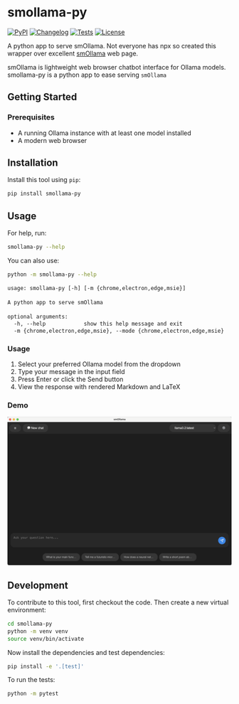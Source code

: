# smollama-py

[![PyPI](https://img.shields.io/pypi/v/smollama-py.svg)](https://pypi.org/project/smollama-py/)
[![Changelog](https://img.shields.io/github/v/release/sukhbinder/smollama-py?include_prereleases&label=changelog)](https://github.com/sukhbinder/smollama-py/releases)
[![Tests](https://github.com/sukhbinder/smollama-py/actions/workflows/test.yml/badge.svg)](https://github.com/sukhbinder/smollama-py/actions/workflows/test.yml)
[![License](https://img.shields.io/badge/license-Apache%202.0-blue.svg)](https://github.com/sukhbinder/smollama-py/blob/master/LICENSE)

A python app to serve smOllama. Not everyone has npx so created this wrapper over excellent [smOllama](https://github.com/GUNNM-VR/smOllama) web page.

smOllama is lightweight web browser chatbot interface for Ollama models. smollama-py is a python app to ease serving `smOllama`

## Getting Started

### Prerequisites

- A running Ollama instance with at least one model installed
- A modern web browser

## Installation

Install this tool using `pip`:
```bash
pip install smollama-py
```
## Usage

For help, run:
```bash
smollama-py --help
```
You can also use:
```bash
python -m smollama-py --help
```
```
usage: smollama-py [-h] [-m {chrome,electron,edge,msie}]

A python app to serve smOllama

optional arguments:
  -h, --help            show this help message and exit
  -m {chrome,electron,edge,msie}, --mode {chrome,electron,edge,msie}

```

### Usage

1. Select your preferred Ollama model from the dropdown
2. Type your message in the input field
3. Press Enter or click the Send button
4. View the response with rendered Markdown and LaTeX

### Demo
![smollama-py](https://raw.githubusercontent.com/sukhbinder/smollama-py/main/smollama-py-demo.gif)

## Development

To contribute to this tool, first checkout the code. Then create a new virtual environment:
```bash
cd smollama-py
python -m venv venv
source venv/bin/activate
```
Now install the dependencies and test dependencies:
```bash
pip install -e '.[test]'
```
To run the tests:
```bash
python -m pytest
```
